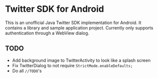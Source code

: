 # Twitter SDK for Android

This is an unofficial Java Twitter SDK implementation for Android. It contains a library and sample application project. Currently only supports authentication through a WebView dialog.

## TODO

* Add background image to TwitterActivity to look like a splash screen
* Fix TwitterDialog to not require `StrictMode.enableDefaults;`
* Do all `//TODO`'s
